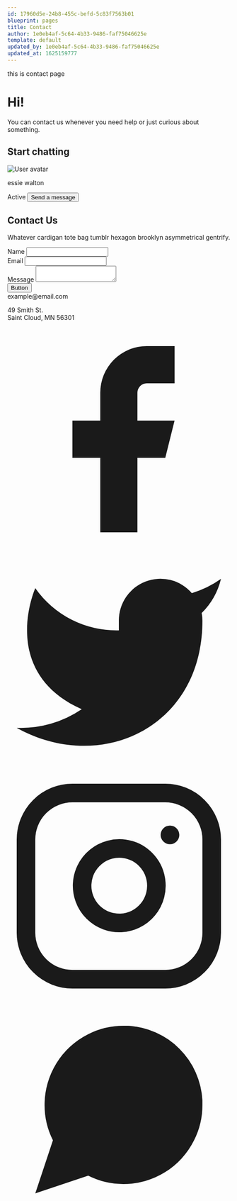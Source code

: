 ```yaml
---
id: 17960d5e-24b8-455c-befd-5c83f7563b01
blueprint: pages
title: Contact
author: 1e0eb4af-5c64-4b33-9486-faf75046625e
template: default
updated_by: 1e0eb4af-5c64-4b33-9486-faf75046625e
updated_at: 1625159777
---
```

this is contact page

<div class="grid min-h-screen mx-5 place-content-center">
<div class="max-w-sm p-8 mx-auto text-center text-white bg-gradient-to-r from-blue-400 to-indigo-500 rounded-2xl h-72">
  <h1 class="mb-3 text-3xl">Hi!</h1>
  <p class="text-lg">You can contact us whenever you need help or just curious about something.</p>
</div>
<div class="max-w-xs px-10 py-8 mx-auto text-center transform -translate-y-20 bg-white rounded-md shadow-lg sm:-translate-y-24">
  <h2 class="mb-6 text-2xl font-semibold">Start chatting</h2>
  <img class="object-cover w-20 h-20 mx-auto rounded-full shadow-lg" src="https://images.unsplash.com/photo-1611342799915-5dd9f1665d04?ixid=MXwxMjA3fDB8MHxwaG90by1wYWdlfHx8fGVufDB8fHw%3D&ixlib=rb-1.2.1&auto=format&fit=crop&w=1350&q=80" alt="User avatar">
  <p class="mt-1 text-xl capitalize">essie walton</p>
  <span class="flex items-center justify-center w-24 pr-2 mx-auto mt-2 mb-12 border rounded-full"><div class="bg-green-400 rounded-full w-2.5 h-2.5 block mr-2"></div>Active</span>
  <button class="inline px-8 pt-3 pb-4 text-xl text-white rounded-md bg-gradient-to-r from-blue-400 to-indigo-500">Send a message</button>
</div>
  </div>

  <section class="relative text-gray-600 body-font">
  <div class="container px-5 py-24 mx-auto">
    <div class="flex flex-col w-full mb-12 text-center">
      <h1 class="mb-4 text-2xl font-medium text-gray-900 sm:text-3xl title-font">Contact Us</h1>
      <p class="mx-auto text-base leading-relaxed lg:w-2/3">Whatever cardigan tote bag tumblr hexagon brooklyn asymmetrical gentrify.</p>
    </div>
    <div class="mx-auto lg:w-1/2 md:w-2/3">
      <div class="flex flex-wrap -m-2">
        <div class="w-1/2 p-2">
          <div class="relative">
            <label for="name" class="text-sm leading-7 text-gray-600">Name</label>
            <input type="text" id="name" name="name" class="w-full px-3 py-1 text-base leading-8 text-gray-700 transition-colors duration-200 ease-in-out bg-gray-100 bg-opacity-50 border border-gray-300 rounded outline-none focus:border-indigo-500 focus:bg-white focus:ring-2 focus:ring-indigo-200" wtx-context="5BADE660-8592-440E-89E3-F08D93F3C25C">
          </div>
        </div>
        <div class="w-1/2 p-2">
          <div class="relative">
            <label for="email" class="text-sm leading-7 text-gray-600">Email</label>
            <input type="email" id="email" name="email" class="w-full px-3 py-1 text-base leading-8 text-gray-700 transition-colors duration-200 ease-in-out bg-gray-100 bg-opacity-50 border border-gray-300 rounded outline-none focus:border-indigo-500 focus:bg-white focus:ring-2 focus:ring-indigo-200" wtx-context="7E026DBF-0AFF-47F9-8502-DAD4957FE008">
          </div>
        </div>
        <div class="w-full p-2">
          <div class="relative">
            <label for="message" class="text-sm leading-7 text-gray-600">Message</label>
            <textarea id="message" name="message" class="w-full h-32 px-3 py-1 text-base leading-6 text-gray-700 transition-colors duration-200 ease-in-out bg-gray-100 bg-opacity-50 border border-gray-300 rounded outline-none resize-none focus:border-indigo-500 focus:bg-white focus:ring-2 focus:ring-indigo-200"></textarea>
          </div>
        </div>
        <div class="w-full p-2">
          <button class="flex px-8 py-2 mx-auto text-lg text-white bg-indigo-500 border-0 rounded focus:outline-none hover:bg-indigo-600">Button</button>
        </div>
        <div class="w-full p-2 pt-8 mt-8 text-center border-t border-gray-200">
          <a class="text-indigo-500">example@email.com</a>
          <p class="my-5 leading-normal">49 Smith St.
            <br>Saint Cloud, MN 56301
          </p>
          <span class="inline-flex">
            <a class="text-gray-500">
              <svg fill="currentColor" stroke-linecap="round" stroke-linejoin="round" stroke-width="2" class="w-5 h-5" viewBox="0 0 24 24">
                <path d="M18 2h-3a5 5 0 00-5 5v3H7v4h3v8h4v-8h3l1-4h-4V7a1 1 0 011-1h3z"></path>
              </svg>
            </a>
            <a class="ml-4 text-gray-500">
              <svg fill="currentColor" stroke-linecap="round" stroke-linejoin="round" stroke-width="2" class="w-5 h-5" viewBox="0 0 24 24">
                <path d="M23 3a10.9 10.9 0 01-3.14 1.53 4.48 4.48 0 00-7.86 3v1A10.66 10.66 0 013 4s-4 9 5 13a11.64 11.64 0 01-7 2c9 5 20 0 20-11.5a4.5 4.5 0 00-.08-.83A7.72 7.72 0 0023 3z"></path>
              </svg>
            </a>
            <a class="ml-4 text-gray-500">
              <svg fill="none" stroke="currentColor" stroke-linecap="round" stroke-linejoin="round" stroke-width="2" class="w-5 h-5" viewBox="0 0 24 24">
                <rect width="20" height="20" x="2" y="2" rx="5" ry="5"></rect>
                <path d="M16 11.37A4 4 0 1112.63 8 4 4 0 0116 11.37zm1.5-4.87h.01"></path>
              </svg>
            </a>
            <a class="ml-4 text-gray-500">
              <svg fill="currentColor" stroke-linecap="round" stroke-linejoin="round" stroke-width="2" class="w-5 h-5" viewBox="0 0 24 24">
                <path d="M21 11.5a8.38 8.38 0 01-.9 3.8 8.5 8.5 0 01-7.6 4.7 8.38 8.38 0 01-3.8-.9L3 21l1.9-5.7a8.38 8.38 0 01-.9-3.8 8.5 8.5 0 014.7-7.6 8.38 8.38 0 013.8-.9h.5a8.48 8.48 0 018 8v.5z"></path>
              </svg>
            </a>
          </span>
        </div>
      </div>
    </div>
  </div>
</section>